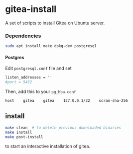 # gitea-install
A set of scripts to install Gitea on Ubuntu server.


### Dependencies
```bash
sudo apt install make dpkg-dev postgresql
```

#### Postgres
Edit `postgresql.conf` file and set 
```bash
listen_addresses = ''
#port = 5432
```

Then, add this to your `pg_hba.conf`
```bash
host    gitea    gitea    127.0.0.1/32    scram-sha-256
```

## install
```bash
make clean  # to delete previous downloaded binaries
make install
make post-install
```

to start an interactive installation of gitea.
